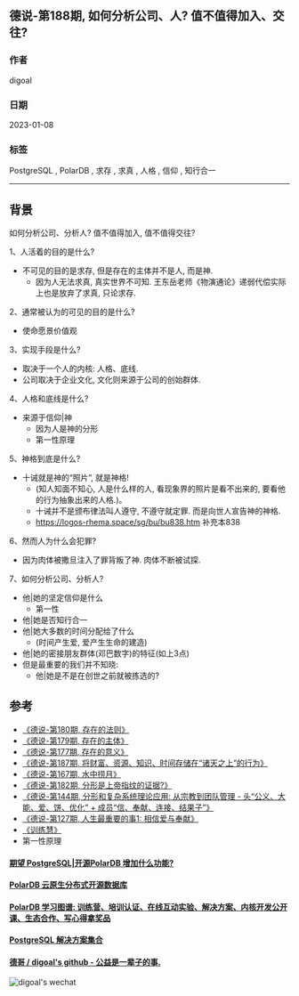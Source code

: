 ## 德说-第188期, 如何分析公司、人? 值不值得加入、交往?  
                                                  
### 作者                                                  
digoal                                                  
                                                  
### 日期                                                  
2023-01-08                                               
                                                  
### 标签                                                  
PostgreSQL , PolarDB , 求存 , 求真 , 人格 , 信仰 , 知行合一                             
                                                  
----                                                  
                                                  
## 背景    
  
如何分析公司、分析人? 值不值得加入, 值不值得交往?  
  
  
1、人活着的目的是什么?  
- 不可见的目的是求存, 但是存在的主体并不是人, 而是神.  
    - 因为人无法求真, 真实世界不可知.  王东岳老师《物演通论》递弱代偿实际上也是放弃了求真, 只论求存.   
  
2、通常被认为的可见的目的是什么?  
- 使命愿景价值观  
  
3、实现手段是什么?  
- 取决于一个人的内核: 人格、底线.   
- 公司取决于企业文化, 文化则来源于公司的创始群体.   
  
4、人格和底线是什么?  
- 来源于信仰|神  
    - 因为人是神的分形  
    - 第一性原理
  
5、神格到底是什么?   
- 十诫就是神的“照片”, 就是神格!   
    - (知人知面不知心, 人是什么样的人, 看现象界的照片是看不出来的, 要看他的行为抽象出来的人格.)。  
    - 十诫并不是颁布律法叫人遵守, 不遵守就定罪. 而是向世人宣告神的神格.    
    - https://logos-rhema.space/sg/bu/bu838.htm  补充本838   
  
6、然而人为什么会犯罪?   
- 因为肉体被撒旦注入了罪背叛了神. 肉体不断被试探.  
  
  
7、如何分析公司、分析人?  
- 他|她的坚定信仰是什么  
    - 第一性
- 他|她是否知行合一  
- 他|她大多数的时间分配给了什么   
    - (时间产生爱, 爱产生生命的建造)    
- 他|她的密接朋友群体(邓巴数字)的特征(如上3点)    
- 但是最重要的我们并不知晓:  
    - 他|她是不是在创世之前就被拣选的?    
  
  
## 参考  
- [《德说-第180期, 存在的法则》](../202211/20221124_05.md)    
- [《德说-第179期, 存在的主体》](../202211/20221123_04.md)    
- [《德说-第177期, 存在的意义》](../202211/20221120_01.md)    
- [《德说-第187期, 将财富、资源、知识、时间存储在“诸天之上”的行为》](../202212/20221222_06.md)   
- [《德说-第167期, 水中捞月》](../202210/20221027_01.md)    
- [《德说-第182期, 分形是上帝指纹的证据?》](../202211/20221126_01.md)    
- [《德说-第144期, 分形和复杂系统理论应用: 从宗教到团队管理 - 头“公义、大能、爱、饼、优化” + 成员“信、奉献、连接、结果子”》](../202209/20220916_02.md)    
- [《德说-第127期, 人生最重要的事1: 相信爱与奉献》](../202208/20220822_01.md)  
- [《训练慧》](../197001/20200310_02.md)  
- 第一性原理
  
  
#### [期望 PostgreSQL|开源PolarDB 增加什么功能?](https://github.com/digoal/blog/issues/76 "269ac3d1c492e938c0191101c7238216")
  
  
#### [PolarDB 云原生分布式开源数据库](https://github.com/ApsaraDB "57258f76c37864c6e6d23383d05714ea")
  
  
#### [PolarDB 学习图谱: 训练营、培训认证、在线互动实验、解决方案、内核开发公开课、生态合作、写心得拿奖品](https://www.aliyun.com/database/openpolardb/activity "8642f60e04ed0c814bf9cb9677976bd4")
  
  
#### [PostgreSQL 解决方案集合](../201706/20170601_02.md "40cff096e9ed7122c512b35d8561d9c8")
  
  
#### [德哥 / digoal's github - 公益是一辈子的事.](https://github.com/digoal/blog/blob/master/README.md "22709685feb7cab07d30f30387f0a9ae")
  
  
![digoal's wechat](../pic/digoal_weixin.jpg "f7ad92eeba24523fd47a6e1a0e691b59")
  

